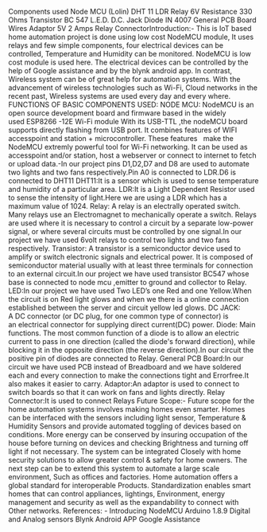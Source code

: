 Components used Node MCU (Lolin) DHT 11  LDR  Relay 6V  Resistance 330 Ohms Transistor  BC 547 L.E.D. D.C. Jack Diode IN 4007 General PCB Board Wires Adaptor 5V 2 Amps Relay ConnectorIntroduction:- This is IoT based home automation project is done using low cost NodeMCU module, It uses relays and few simple components, four electrical devices can be controlled, Temperature and Humidity can be monitored. NodeMCU is low cost module is used here. The electrical devices can be controlled by the help of Google assistance and by the blynk android app. In contrast, Wireless system can be of great help for automation systems. With the advancement of wireless technologies such as Wi-Fi, Cloud networks in the recent past, Wireless systems are used every day and every where.          FUNCTIONS OF BASIC  COMPONENTS USED: NODE MCU: NodeMCU is an open source development board and firmware based in the  widely used ESP8266 -12E Wi-Fi module With its USB-TTL ,the nodeMCU  board supports directly flashing from USB port. It combines features of WIFI  accesspoint and station + microcontroller. These features   make the NodeMCU  extremly powerful tool for Wi-Fi networking. It can be used as accesspoint and/or  station, host a webserver or connect to internet to fetch or upload data.-In our  project pins D1,D2,D7 and D8 are used to automate two lights and two fans  respectively.Pin A0 is connected to LDR.D6 is connected to DHT11 DHT11:It is a sensor which is used to sense temperature and humidity of a   particular area. LDR:It is a Light Dependent Resistor  used to sense the intensity of light.Here  we are using a  LDR which has a maximum value of 1024. Relay: A relay is an electrally operated switch. Many relays use an Electromagnet to mechanically operate a switch. Relays are used where it is  necessary to control a circuit by a separate low-power signal, or where several  circuits must be controlled by one signal.In our project we have used  6volt  relays to control two lights and two fans respectively.    Transistor: A transistor is a semiconductor device used to amplify or switch electronic signals and electrical power. It is composed of semiconductor material usually with at least three terminals for connection to an external circuit.In our project we have used transistor BC547  whose base is connected to node mcu ,emitter to ground and collector to Relay. LED:In our project we have used Two LED’s one Red and one Yellow.When the circuit is on Red light glows and when we there is a online connection established  between the server and circuit yellow led glows. DC JACK: A DC connector (or DC plug, for one common type of connector) is an electrical connector for supplying direct current(DC) power. Diode: Main functions. The most common function of a diode is to allow an electric current to pass in one direction (called the diode's forward direction), while blocking it in the opposite direction (the reverse direction).In our circuit  the positive pin of diodes are connected to  Relay. General PCB Board:In our circuit we have used PCB instead of Breadboard and we have soldered each and every connection to make the connections tight  and Errorfree.It  also makes it easier to carry. Adaptor:An adaptor is used to connect to switch boards so that it can work on fans and lights directly. Relay Connector:It is used to connect Relays       Future Scope:-  Future scope for the home automation systems involves making homes even smarter. Homes can be interfaced with the sensors including light sensor, Temperature & Humidity  Sensors and provide automated toggling of devices based on conditions. More energy  can be conserved by insuring occupation of the house before turning on devices and checking  Brightness and turning off light if not necessary. The system can be integrated  Closely with home security solutions to allow greater control & safety for home owners. The next step can be to extend this system to automate a large scale environment,  Such as offices and factories. Home automation offers a global standard for interoperable Products. Standardization enables smart homes that can control appliances, lightings, Environment, energy management and security as well as the expandability to connect with  Other networks.  References: - Introducing NodeMCU  Arduino 1.8.9 Digital and Analog sensors Blynk Android APP Google  Assistance          
